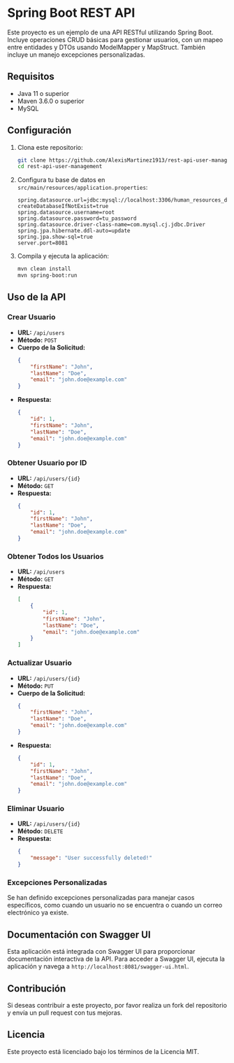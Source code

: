 # Spring Boot REST API

Este proyecto es un ejemplo de una API RESTful utilizando Spring Boot. Incluye operaciones CRUD básicas para gestionar usuarios, con un mapeo entre entidades y DTOs usando ModelMapper y MapStruct. También incluye un manejo excepciones personalizadas.

## Requisitos

- Java 11 o superior
- Maven 3.6.0 o superior
- MySQL

## Configuración

1. Clona este repositorio:
    ```sh
    git clone https://github.com/AlexisMartinez1913/rest-api-user-management
    cd rest-api-user-management
    ```

2. Configura tu base de datos en `src/main/resources/application.properties`:
    ```properties
    spring.datasource.url=jdbc:mysql://localhost:3306/human_resources_db?createDatabaseIfNotExist=true
    spring.datasource.username=root
    spring.datasource.password=tu_password
    spring.datasource.driver-class-name=com.mysql.cj.jdbc.Driver
    spring.jpa.hibernate.ddl-auto=update
    spring.jpa.show-sql=true
    server.port=8081
    ```

3. Compila y ejecuta la aplicación:
    ```sh
    mvn clean install
    mvn spring-boot:run
    ```

## Uso de la API

### Crear Usuario

- **URL:** `/api/users`
- **Método:** `POST`
- **Cuerpo de la Solicitud:**
    ```json
    {
        "firstName": "John",
        "lastName": "Doe",
        "email": "john.doe@example.com"
    }
    ```
- **Respuesta:**
    ```json
    {
        "id": 1,
        "firstName": "John",
        "lastName": "Doe",
        "email": "john.doe@example.com"
    }
    ```

### Obtener Usuario por ID

- **URL:** `/api/users/{id}`
- **Método:** `GET`
- **Respuesta:**
    ```json
    {
        "id": 1,
        "firstName": "John",
        "lastName": "Doe",
        "email": "john.doe@example.com"
    }
    ```

### Obtener Todos los Usuarios

- **URL:** `/api/users`
- **Método:** `GET`
- **Respuesta:**
    ```json
    [
        {
            "id": 1,
            "firstName": "John",
            "lastName": "Doe",
            "email": "john.doe@example.com"
        }
    ]
    ```

### Actualizar Usuario

- **URL:** `/api/users/{id}`
- **Método:** `PUT`
- **Cuerpo de la Solicitud:**
    ```json
    {
        "firstName": "John",
        "lastName": "Doe",
        "email": "john.doe@example.com"
    }
    ```
- **Respuesta:**
    ```json
    {
        "id": 1,
        "firstName": "John",
        "lastName": "Doe",
        "email": "john.doe@example.com"
    }
    ```

### Eliminar Usuario

- **URL:** `/api/users/{id}`
- **Método:** `DELETE`
- **Respuesta:**
    ```json
    {
        "message": "User successfully deleted!"
    }
    ```
### Excepciones Personalizadas

Se han definido excepciones personalizadas para manejar casos específicos, como cuando un usuario no se encuentra o cuando un correo electrónico ya existe.

## Documentación con Swagger UI

Esta aplicación está integrada con Swagger UI para proporcionar documentación interactiva de la API. Para acceder a Swagger UI, ejecuta la aplicación y navega a `http://localhost:8081/swagger-ui.html`.


## Contribución

Si deseas contribuir a este proyecto, por favor realiza un fork del repositorio y envía un pull request con tus mejoras.

## Licencia

Este proyecto está licenciado bajo los términos de la Licencia MIT.
